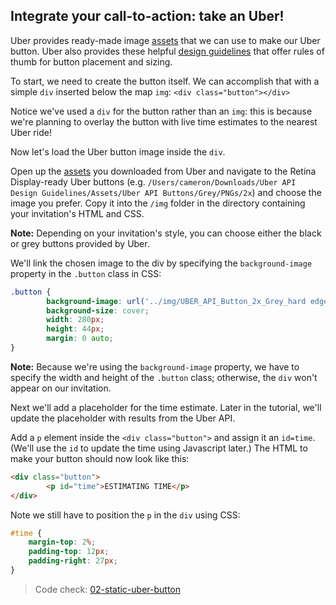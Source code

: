 ## Integrate your call-to-action: take an Uber!

Uber provides ready-made image [assets](https://d1a3f4spazzrp4.cloudfront.net/uberex/Uber_API_Design_Guidelines.zip) that we can use to make our Uber button. Uber also provides these helpful [design guidelines](https://developer.uber.com/v1/design-guidelines/) that offer rules of thumb for button placement and sizing.

To start, we need to create the button itself. We can accomplish that with a simple `div` inserted below the map `img`: `<div class="button"></div>`

Notice we've used a `div` for the button rather than an `img`: this is because we're planning to overlay the button with live time estimates to the nearest Uber ride!

Now let's load the Uber button image inside the `div`. 

Open up the [assets](https://d1a3f4spazzrp4.cloudfront.net/uberex/Uber_API_Design_Guidelines.zip) you downloaded from Uber and navigate to the Retina Display-ready Uber buttons (e.g. `/Users/cameron/Downloads/Uber API Design Guidelines/Assets/Uber API Buttons/Grey/PNGs/2x`) and choose the image you prefer. Copy it into the `/img` folder in the directory containing your invitation's HTML and CSS.

__Note:__ Depending on your invitation's style, you can choose either the black or grey buttons provided by Uber.

We'll link the chosen image to the div by specifying the `background-image` property in the `.button` class in CSS:

```css
.button {
		background-image: url('../img/UBER_API_Button_2x_Grey_hard edge.png');
		background-size: cover;
		width: 280px;
		height: 44px;
		margin: 0 auto;
}
```

__Note:__ Because we're using the `background-image` property, we have to specify the width and height of the `.button` class; otherwise, the `div` won't appear on our invitation.

Next we'll add a placeholder for the time estimate. Later in the tutorial, we'll update the placeholder with results from the Uber API.

Add a `p` element inside the `<div class="button">` and assign it an `id=time`. (We'll use the `id` to update the time using Javascript later.) The HTML to make your button should now look like this:

```html
<div class="button">
		<p id="time">ESTIMATING TIME</p>
</div>
```

Note we still have to position the `p` in the `div` using CSS:

```css
#time {
	margin-top: 2%;
	padding-top: 12px;
	padding-right: 27px;
}
```

> Code check: [02-static-uber-button](https://github.com/Thinkful/uber-api-guide/tree/master/app/02-static-uber-button)